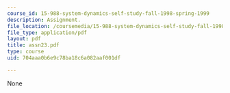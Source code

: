 ```yaml
---
course_id: 15-988-system-dynamics-self-study-fall-1998-spring-1999
description: Assignment.
file_location: /coursemedia/15-988-system-dynamics-self-study-fall-1998-spring-1999/704aaa0b6e9c78ba18c6a082aaf001df_assn23.pdf
file_type: application/pdf
layout: pdf
title: assn23.pdf
type: course
uid: 704aaa0b6e9c78ba18c6a082aaf001df

---
```

None